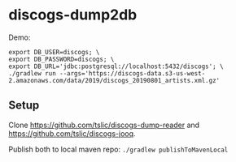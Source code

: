 # discogs-dump2db

Demo:

```
export DB_USER=discogs; \
export DB_PASSWORD=discogs; \
export DB_URL='jdbc:postgresql://localhost:5432/discogs'; \
./gradlew run --args='https://discogs-data.s3-us-west-2.amazonaws.com/data/2019/discogs_20190801_artists.xml.gz'
```

## Setup

Clone https://github.com/tslic/discogs-dump-reader and https://github.com/tslic/discogs-jooq.

Publish both to local maven repo:  `./gradlew publishToMavenLocal`
